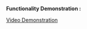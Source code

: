 **Functionality Demonstration :** 

[Video Demonstration](https://drive.google.com/file/d/1C7fRpwvTrHanYUf4Iys9IE1q_L5F70uH/view?usp=sharing "Demonstration")